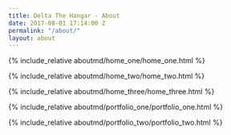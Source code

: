 ```yaml
---
title: Delta The Hangar - About
date: 2017-08-01 17:14:00 Z
permalink: "/about/"
layout: about
---
```


{% include_relative aboutmd/home_one/home_one.html %}

{% include_relative aboutmd/home_two/home_two.html %}

{% include_relative aboutmd/home_three/home_three.html %}

{% include_relative aboutmd/portfolio_one/portfolio_one.html %}

{% include_relative aboutmd/portfolio_two/portfolio_two.html %}
